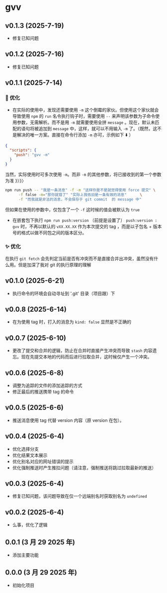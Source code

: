 # gvv

## v0.1.3 (2025-7-19)

- 修复已知问题

## v0.1.2 (2025-7-16)

- 修复已知问题

## v0.1.1 (2025-7-14)

### 🚀 优化

- 在实际的使用中，发现还需要使用 `-m` 这个倒霉的家伙。但使用这个家伙就会导致使用 `npm` 的 `run` 名令执行钩子时，需要使用 `--` 来声明该参数为子命令使用参数，无需解析。而不是用 `-m` 就需要使用全拼 `message` 。现在，默认未匹配的语句将被追加到 `message` 中，这样，就可以不用输入 `-m` 了。（既然，这不是解决的唯一方案。直接在命令行添加 `-m` 亦可，示例如下 ⬇️ ）

```json
{
  "scripts": {
    "push": "gvv -m"
  }
}
```

当然，实际使用时可多次使用 `-m`。而非 `-m` 的其他参数，将已接收到的第一个参数为准 》〉》〉

```bash
npm run push -- "我是一条消息" -f -m "这样你是不是就觉得使用 force 提交" \
      -f false -m="那你就错了" "实际上我依旧是一条有效的消息"      \
      -f "而我就是非法的消息，不会保存于 git commit  的 message 中"
```

但如果在使用的参数中，仅包含了一个 `-f` 这时候的值会被默认为 `true`

- 在嵌套包下执行 `npm run push:version` （前提是设置了） `push:version : gvv` 时，不再以默认的 `vXX.XX.XX` 作为本次提交的 tag ，而是以子包名 + 版本号的格式以做不同包之间的版本区分。

### ✨ 优化

在执行 `git fetch` 会先判定当前是否有冲突而不是直接合并出冲突，虽然没有什么用。但是加深了我对 git 的执行原理的理解

## v0.1.0 (2025-6-21)

- 执行命令的环境会自动寻址到 '.git' 目录（项目跟）下

## v0.0.8 (2025-6-14)

- 在为使用 tag 时，打入的消息为 `kind: false` 显然是不正确的

## v0.0.7 (2025-6-10)

- 更改了提交和合并的逻辑，防止在合并时直接产生冲突而导致 `stash` 内容遗忘。现在先提交本地的代码而后进行拉取合并，这时候仅产生一个冲突。

## v0.0.6 (2025-6-8)

- 调整为追踪的文件的添加追踪的方式
- 修正最后的推送携带 tag 的命令

## v0.0.5 (2025-6-6)

- 推送消息使用 tag 代替 version 内容（原 version 在包）。

## v0.0.4 (2025-6-4)

- 优化选择分支
- 优化结果文本展示
- 优化别名对应的网址错误的提示
- 优化强制推送时产生推拉问题（请注意，强制推送将跳过拉取最新的推送）

## v0.0.3 (2025-6-4)

- 修复已知问题，该问题导致在仅一个远端别名时获取别名为 `undefined`

## v0.0.2 (2025-6-4)

- 么事，优化了逻辑

## 0.0.1 (3 月 29 2025 年)

- 添加主要功能

## 0.0.0 (3 月 29 2025 年)

- 初始化项目
